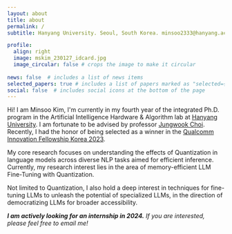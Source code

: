 ```yaml
---
layout: about
title: about
permalink: /
subtitle: Hanyang University. Seoul, South Korea. minsoo2333@hanyang.ac.kr

profile:
  align: right
  image: mskim_230127_idcard.jpg
  image_circular: false # crops the image to make it circular
  
news: false  # includes a list of news items
selected_papers: true # includes a list of papers marked as "selected={true}"
social: false  # includes social icons at the bottom of the page
---
```


Hi! I am Minsoo Kim, I'm currently in my fourth year of the integrated Ph.D. program in the Artificial Intelligence Hardware & Algorithm lab at [Hanyang University](https://www.hanyang.ac.kr/web/eng). I am fortunate to be advised by professor [Jungwook Choi](https://jchoi-hyu.github.io/). Recently, I had the honor of being selected as a winner in the [Qualcomm Innovation Fellowship Korea 2023](https://www.qualcomm.com/research/university-relations/innovation-fellowship/2023-south-korea).

My core research focuses on understanding the effects of Quantization in language models across diverse NLP tasks aimed for efficient inference. Currently, my research interest lies in the area of memory-efficient LLM Fine-Tuning with Quantization. 

Not limited to Quantization, I also hold a deep interest in techniques for fine-tuning LLMs to unleash the potential of specialized LLMs, in the direction of democratizing LLMs for broader accessibility.

***I am actively looking for an internship in 2024.** If you are interested, please feel free to email me!*